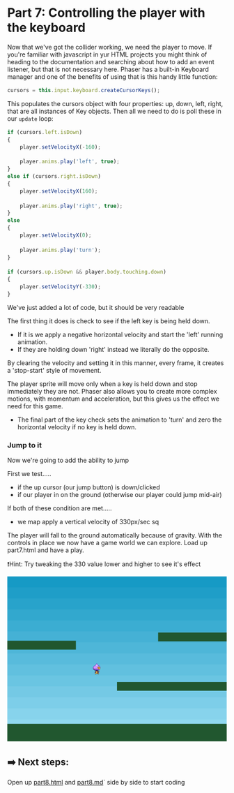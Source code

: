 # Part 7: Controlling the player with the keyboard

Now that we've got the collider working, we need the player to move. If you're familiar with javascript in yur HTML projects you might think of heading to the documentation and searching about how to add an event listener, but that is not necessary here. Phaser has a built-in Keyboard manager and one of the benefits of using that is this handy little function:
```js
cursors = this.input.keyboard.createCursorKeys();
```

This populates the cursors object with four properties: up, down, left, right, that are all instances of Key objects. Then all we need to do is poll these in our `update` loop:
```js
if (cursors.left.isDown)
{
    player.setVelocityX(-160);

    player.anims.play('left', true);
}
else if (cursors.right.isDown)
{
    player.setVelocityX(160);

    player.anims.play('right', true);
}
else
{
    player.setVelocityX(0);

    player.anims.play('turn');
}

if (cursors.up.isDown && player.body.touching.down)
{
    player.setVelocityY(-330);
}
```
We've just added a lot of code, but it should be very readable

The first thing it does is check to see if the left key is being held down. 
- If it is we apply a negative horizontal velocity and start the 'left' running animation. 
- If they are holding down 'right' instead we literally do the opposite. 

By clearing the velocity and setting it in this manner, every frame, it creates a 'stop-start' style of movement.

The player sprite will move only when a key is held down and stop immediately they are not. Phaser also allows you to create more complex motions, with momentum and acceleration, but this gives us the effect we need for this game. 
- The final part of the key check sets the animation to 'turn' and zero the horizontal velocity if no key is held down.

### Jump to it
 Now we're going to add the ability to jump

 First we test.....
 - if the up cursor (our jump button) is down/clicked
 - if our player in on the ground (otherwise our player could jump mid-air)

 If both of these condition are met.....
 - we map apply a vertical velocity of 330px/sec sq

The player will fall to the ground automatically because of gravity. With the controls in place we now have a game world we can explore. Load up part7.html and have a play.

❗️Hint: Try tweaking the 330 value lower and higher to see it's effect

![part seven scene example](assets/part7.png)


 
## ➡️ Next steps:
Open up [part8.html](/part8.html) and [part8.md](part8.md)` side by side to start coding



